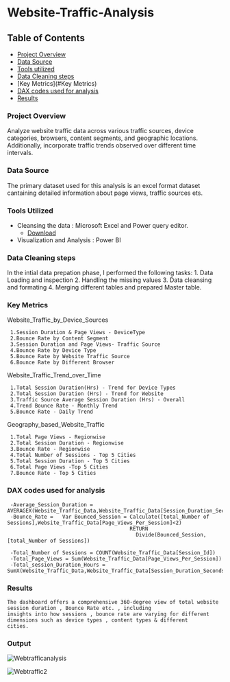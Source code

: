 # Website-Traffic-Analysis


## Table of Contents

   - [Project Overview](#project-overview)
   - [Data Source](#data-source)
   - [Tools utilized](#tools-utilized)
   - [Data Cleaning steps](#data-cleaning-steps)
   - [Key Metrics](#Key Metrics)
   - [DAX codes used for analysis](#dax-codes-used-for-analysis)
   - [Results](#results)
  

### Project Overview
Analyze website traffic data across various traffic sources, device categories, browsers, content segments, and geographic locations. Additionally,
incorporate traffic trends observed over different time intervals.


### Data Source
The primary dataset used for this analysis is an excel format dataset cantaining detailed information about page views, traffic sources ets.

### Tools Utilized

- Cleansing the data : Microsoft Excel and Power query editor.
     - [Download](https://microsoft.com)
- Visualization and Analysis : Power BI

### Data Cleaning steps

In the intial data prepation phase, I performed the following tasks:
     1. Data Loading and inspection
     2. Handling the missing values
     3. Data cleansing and formating
     4. Merging different tables and prepared Master table. 

### Key Metrics

Website_Traffic_by_Device_Sources


     1.Session Duration & Page Views - DeviceType
     2.Bounce Rate by Content Segment 
     3.Session Duration and Page Views- Traffic Source
     4.Bounce Rate by Device Type
     5.Bounce Rate by Website Traffic Source
     6.Bounce Rate by Different Browser

Website_Traffic_Trend_over_Time

     1.Total Session Duration(Hrs) - Trend for Device Types
     2.Total Session Duration (Hrs) - Trend for Website
     3.Traffic Source Average Session Duration (Hrs) - Overall
     4.Trend Bounce Rate - Monthly Trend
     5.Bounce Rate - Daily Trend

Geography_based_Website_Traffic

     1.Total Page Views - Regionwise
     2.Total Session Duration - Regionwise
     3.Bounce Rate - Regionwise
     4.Total Number of Sessions - Top 5 Cities
     5.Total Session Duration - Top 5 Cities
     6.Total Page Views -Top 5 Cities
     7.Bounce Rate - Top 5 Cities
         
  ### DAX codes used for analysis
        
     -Average_Session_Duration = AVERAGEX(Website_Traffic_Data,Website_Traffic_Data[Session_Duration_Seconds]/3600)
     -Bounce_Rate =   Var Bounced_Session = Calculate([total_Number of Sessions],Website_Traffic_Data[Page_Views_Per_Session]<2)
                                            RETURN
                                              Divide(Bounced_Session,[total_Number of Sessions])
   
     -Total_Number of Sessions = COUNT(Website_Traffic_Data[Session_Id])
     -Total_Page_Views = Sum(Website_Traffic_Data[Page_Views_Per_Session])
     -Total_session_Duration_Hours = SumX(Website_Traffic_Data,Website_Traffic_Data[Session_Duration_Seconds]/3600)

  ### Results

    The dashboard offers a comprehensive 360-degree view of total website session duration , Bounce Rate etc. , including 
    insights into how sessions , bounce rate are varying for different dimensions such as device types , content types & different
    cities.


   ### Output

![Webtrafficanalysis](https://github.com/user-attachments/assets/343996bf-34d6-4e6a-9b80-b7d95f7ad7ff)

![Webtraffic2](https://github.com/user-attachments/assets/da61eacc-bb2b-4512-9008-662c29317a26)
